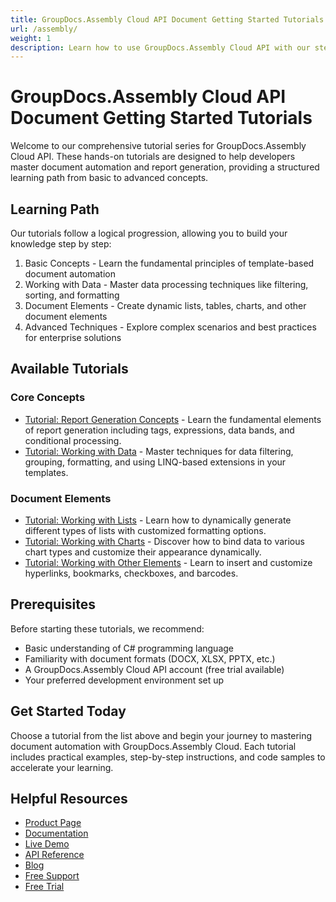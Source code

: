 ```yaml
---
title: GroupDocs.Assembly Cloud API Document Getting Started Tutorials
url: /assembly/
weight: 1
description: Learn how to use GroupDocs.Assembly Cloud API with our step-by-step tutorials for document automation and report generation.
---
```


# GroupDocs.Assembly Cloud API Document Getting Started Tutorials

Welcome to our comprehensive tutorial series for GroupDocs.Assembly Cloud API. These hands-on tutorials are designed to help developers master document automation and report generation, providing a structured learning path from basic to advanced concepts.

## Learning Path

Our tutorials follow a logical progression, allowing you to build your knowledge step by step:

1. Basic Concepts - Learn the fundamental principles of template-based document automation
2. Working with Data - Master data processing techniques like filtering, sorting, and formatting
3. Document Elements - Create dynamic lists, tables, charts, and other document elements
4. Advanced Techniques - Explore complex scenarios and best practices for enterprise solutions

## Available Tutorials

### Core Concepts

- [Tutorial: Report Generation Concepts](/assembly/concepts/) - Learn the fundamental elements of report generation including tags, expressions, data bands, and conditional processing.
- [Tutorial: Working with Data](/assembly/working-with-data/) - Master techniques for data filtering, grouping, formatting, and using LINQ-based extensions in your templates.

### Document Elements

- [Tutorial: Working with Lists](/assembly/working-with-lists/) - Learn how to dynamically generate different types of lists with customized formatting options.
- [Tutorial: Working with Charts](/assembly/working-with-charts/) - Discover how to bind data to various chart types and customize their appearance dynamically.
- [Tutorial: Working with Other Elements](/assembly/working-with-other-elements/) - Learn to insert and customize hyperlinks, bookmarks, checkboxes, and barcodes.

## Prerequisites

Before starting these tutorials, we recommend:

- Basic understanding of C# programming language
- Familiarity with document formats (DOCX, XLSX, PPTX, etc.)
- A GroupDocs.Assembly Cloud API account (free trial available)
- Your preferred development environment set up

## Get Started Today

Choose a tutorial from the list above and begin your journey to mastering document automation with GroupDocs.Assembly Cloud. Each tutorial includes practical examples, step-by-step instructions, and code samples to accelerate your learning.

## Helpful Resources

- [Product Page](https://products.groupdocs.cloud/assembly/)
- [Documentation](https://docs.groupdocs.cloud/assembly/)
- [Live Demo](https://products.groupdocs.app/assembly/family)
- [API Reference](https://reference.groupdocs.cloud/assembly/)
- [Blog](https://blog.groupdocs.cloud/categories/groupdocs.assembly-cloud-product-family/)
- [Free Support](https://forum.groupdocs.cloud/c/assembly/15/)
- [Free Trial](https://dashboard.groupdocs.cloud/#/apps)
